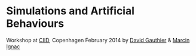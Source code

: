 Simulations and Artificial Behaviours
=====================================

Workshop at [CIID](http://ciid.dk), Copenhagen February 2014 by [David Gauthier](http://gauthiier.info) & [Marcin Ignac](http://marcinignac.com)
